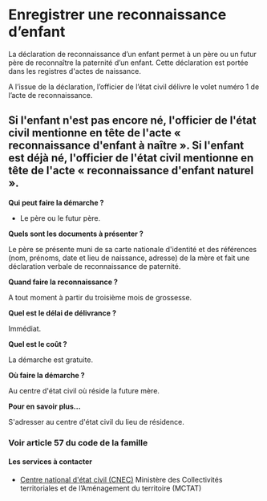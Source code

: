 # Enregistrer une reconnaissance d’enfant

La déclaration de reconnaissance d’un enfant permet à un père ou un futur père de reconnaître la paternité d’un enfant. Cette déclaration est portée dans les registres d'actes de naissance.  
  
A l’issue de la déclaration, l’officier de l’état civil délivre le volet numéro 1 de l’acte de reconnaissance.  
  
Si l'enfant n'est pas encore né, l'officier de l'état civil mentionne en tête de l'acte « reconnaissance d'enfant à naître ». Si l'enfant est déjà né, l'officier de l'état civil mentionne en tête de l'acte « reconnaissance d'enfant naturel ».
-------------------------------------------------------------------------------------------------------------------------------------------------------------------------------------------------------------------------------------------------------------------------------------------------------------------------------------------------------------------------------------------------------------------------------------------------------------------------------------------------------------------------------------------------------------------------

**Qui peut faire la démarche ?**

*   Le père ou le futur père.

**Quels sont les documents à présenter ?**  

Le père se présente muni de sa carte nationale d'identité et des références (nom, prénoms, date et lieu de naissance, adresse) de la mère et fait une déclaration verbale de reconnaissance de paternité.  

**Quand faire la reconnaissance ?**  

A tout moment à partir du troisième mois de grossesse.  

**Quel est le délai de délivrance ?**

Immédiat.  

**Quel est le coût ?**  

La démarche est gratuite.  

**Où faire la démarche ?**

Au centre d'état civil où réside la future mère.  

**Pour en savoir plus...**  

S'adresser au centre d'état civil du lieu de résidence.  

### Voir article 57 du code de la famille

#### Les services à contacter

*   [Centre national d'état civil (CNEC)](../../../services/centre-national-detat-civil-cnec.md) Ministère des Collectivités territoriales et de l’Aménagement du territoire (MCTAT)